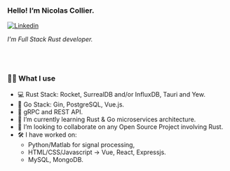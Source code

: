 ### Hello! I’m Nicolas Collier.

[![Linkedin](https://img.shields.io/badge/-LinkedIn-blue?style=flat&logo=Linkedin&logoColor=white)](https://www.linkedin.com/in/n-collier/)

*I'm Full Stack Rust developer.*

<br />
<br />

### 👩‍💻 What I use

- 💻 Rust Stack: Rocket, SurrealDB and/or InfluxDB, Tauri and Yew.
- 🔭 Go Stack: Gin, PostgreSQL, Vue.js.
- 📡 gRPC and REST API.
- 🚀 I’m currently learning Rust & Go microservices architecture.
- 🤝 I’m looking to collaborate on any Open Source Project involving Rust.
- 🛠 I have worked on:
    - Python/Matlab for signal processing,
    - HTML/CSS/Javascript -> Vue, React, Expressjs.
    - MySQL, MongoDB.
